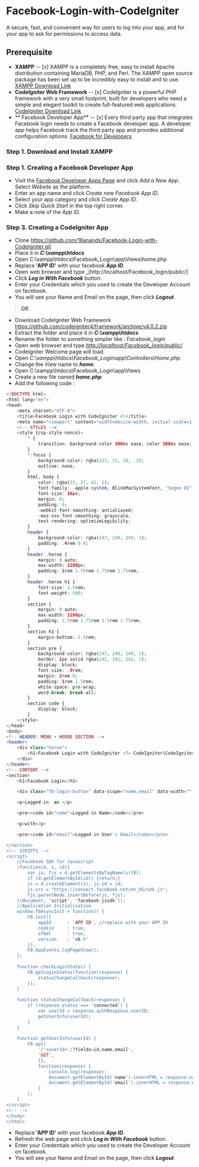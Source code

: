 
# Facebook-Login-with-CodeIgniter
A secure, fast, and convenient way for users to log into your app, and for your app to ask for permissions to access data.
##  Prerequisite
* **XAMPP**
-- [x] XAMPP is a completely free, easy to install Apache distribution containing MariaDB, PHP, and Perl. The XAMPP open source package has been set up to be incredibly easy to install and to use.
[XAMPP Download Link](https://www.apachefriends.org/index.html)
* **CodeIgniter Web Framework**
-- [x] CodeIgniter is a powerful PHP framework with a very small footprint, built for developers who need a simple and elegant toolkit to create full-featured web applications.
[CodeIgniter Download Link](https://codeigniter.com/)
* ** Facebook Developer App**
-- [x] Every third party app that integrates Facebook login needs to create a Facebook developer app. A developer app helps Facebook track the third party app and provides additional configuration options.
[Facebook for Developers](https://developers.facebook.com/docs/apps/)
### Step 1. **Download and Install XAMPP**
### Step 1. **Creating a Facebook Developer App**
* Visit the [Facebook Developer Apps Page](https://developers.facebook.com/apps/) and click _Add a New App_. Select _Website_ as the platform.
* Enter an app name and click _Create new Facebook App ID_.
* Select your app category and click  _Create App ID_.
* Click _Skip Quick Start_ in the top right corner.
* Make a note of the _App ID_.
### Step 3. **Creating a CodeIgniter App**
* Clone https://github.com/16anands/Facebook-Login-with-CodeIgniter.git 
* Place it in _**C:\xampp\htdocs**_
* Open  C:\xampp\htdocs\Facebook_Login\app\Views\home.php
* Replace **'APP ID'** with your facebook _**App ID**_.
* Open web browser and type _[http://localhost/Facebook_login/public/]
* Click _**Log in With Facebook**_ button.
* Enter your Credentials which you used to create the Developer Account on facebook.
* You will see your Name and Email on the page, then click _**Logout**_.
> _**OR**_ 
* Download CodeIgniter Web Framework https://github.com/codeigniter4/framework/archive/v4.0.2.zip
* Extract the folder and place it in _**C:\xampp\htdocs**_
* Rename the folder to something simpler like : _Facebook_login_
* Open web browser and type _[http://localhost/Facebook_login/public/](http://localhost/Facebook_login/public/)_
* CodeIgniter Welcome page will load.
* Open _C:\xampp\htdocs\Facebook_Login\app\Controllers\Home.php_
* Change the _View_ name to _**home**_.
* Open  C:\xampp\htdocs\Facebook_Login\app\Views
* Create a new file named _**home.php**_
* Add the following code :
```php
<!DOCTYPE html>
<html lang="en">
<head>
	<meta charset="UTF-8">
	<title>Facebook Login with CodeIgniter 4!</title>
	<meta name="viewport" content="width=device-width, initial-scale=1.0">
	<!-- STYLES -->
	<style {csp-style-nonce}>
		* {
			transition: background-color 300ms ease, color 300ms ease;
		}
		*:focus {
			background-color: rgba(221, 72, 20, .2);
			outline: none;
		}
		html, body {
			color: rgba(33, 37, 41, 1);
			font-family: -apple-system, BlinkMacSystemFont, "Segoe UI", Helvetica, Arial, sans-serif, "Apple Color Emoji", "Segoe UI Emoji";
			font-size: 16px;
			margin: 0;
			padding: 0;
			-webkit-font-smoothing: antialiased;
			-moz-osx-font-smoothing: grayscale;
			text-rendering: optimizeLegibility;
		}
		header {
			background-color: rgba(247, 248, 249, 1);
			padding: .4rem 0 0;
		}
		header .heroe {
			margin: 0 auto;
			max-width: 1100px;
			padding: 1rem 1.75rem 1.75rem 1.75rem;
		}
		header .heroe h1 {
			font-size: 2.5rem;
			font-weight: 500;
		}
		section {
			margin: 0 auto;
			max-width: 1100px;
			padding: 2.5rem 1.75rem 3.5rem 1.75rem;
		}
		section h1 {
			margin-bottom: 2.5rem;
		}
		section pre {
			background-color: rgba(247, 248, 249, 1);
			border: 1px solid rgba(242, 242, 242, 1);
			display: block;
			font-size: .9rem;
			margin: 2rem 0;
			padding: 1rem 1.5rem;
			white-space: pre-wrap;
			word-break: break-all;
		}
		section code {
			display: block;
		}
	</style>
</head>
<body>
<!-- HEADER: MENU + HEROE SECTION -->
<header>
	<div class="heroe">
		<h1>Facebook Login with CodeIgniter <?= CodeIgniter\CodeIgniter::CI_VERSION ?></h1>
	</div>
</header>
<!-- CONTENT -->
<section>
	<h1>Facebook Login</h1>

	<div class="fb-login-button" data-scope="name,email" data-width="" data-size="large" data-button-type="login_with" data-layout="rounded" data-auto-logout-link="true" data-use-continue-as="false" data-onlogin="checkLoginState();"></div>

	<p>Logged-in  as </p>

	<pre><code id="name">Logged-in Name</code></pre>

	<p>with</p>

	<pre><code id="email">Logged-in User's Email</code></pre>

</section>  
<!-- SCRIPTS -->
<script>
    //Facebook SDK for Javascript
    (function(d, s, id){
        var js, fjs = d.getElementsByTagName(s)[0];
        if (d.getElementById(id)) {return;}
        js = d.createElement(s); js.id = id;
        js.src = "https://connect.facebook.net/en_US/sdk.js";
        fjs.parentNode.insertBefore(js, fjs);
    }(document, 'script', 'facebook-jssdk'));
    //Application Initialisation
    window.fbAsyncInit = function() {
        FB.init({
            appId      : 'APP ID', //replace with your APP ID
            cookie     : true,
            xfbml      : true,
            version    : 'v6.0'
        });
        FB.AppEvents.logPageView();   
    };
    
    function checkLoginState() { 
        FB.getLoginStatus(function(response) {   
            statusChangeCallback(response);
        });
    }
    
    function statusChangeCallback(response) {  
        if (response.status === 'connected') {   
            var userId = response.authResponse.userID;
            getUserInfo(userId);  
        }
    }
    
    function getUserInfo(userId) {                    
        FB.api(
            '/'+userId+'/?fields=id,name,email',
            'GET',
            {},
            function(response) {
                console.log(response);
                document.getElementById('name').innerHTML = response.name;
                document.getElementById('email').innerHTML = response.email;
            }
        );
    }
</script>
<!-- -->
</body>
</html>
```
* Replace **'APP ID'** with your facebook _**App ID**_.
* Refresh the web page and click _**Log in With Facebook**_ button.
* Enter your Credentials which you used to create the Developer Account on facebook.
* You will see your Name and Email on the page, then click _**Logout**_.

